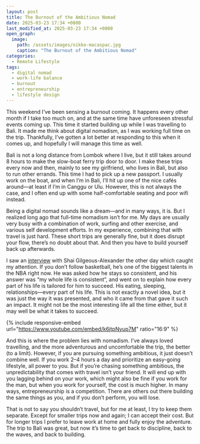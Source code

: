 ```yaml
---
layout: post
title: The Burnout of the Ambitious Nomad
date: 2025-03-23 17:34 +0800
last_modified_at: 2025-03-23 17:34 +0800
open_graph:
  image:
    path: /assets/images/nikko-macaspac.jpg
    caption: "The Burnout of the Ambitious Nomad"
categories:
  - Remote Lifestyle
tags:
  - digital nomad
  - work-life balance
  - burnout
  - entrepreneurship
  - lifestyle design
---
```


This weekend I’ve been sensing a burnout coming. It happens every other month if I take too much on, and at the same time have unforeseen stressful events coming up. This time it started building up while I was travelling to Bali. It made me think about digital nomadism, as I was working full time on the trip. Thankfully, I’ve gotten a lot better at responding to this when it comes up, and hopefully I will manage this time as well.

Bali is not a long distance from Lombok where I live, but it still takes around 8 hours to make the slow-boat ferry trip door to door. I make these trips every now and then, mainly to see my girlfriend, who lives in Bali, but also to run other errands. This time I had to pick up a new passport. I usually work on the boat, and when I’m in Bali, I’ll hit up one of the nice cafés around—at least if I’m in Canggu or Ulu. However, this is not always the case, and I often end up with some half-comfortable seating and poor wifi instead.

Being a digital nomad sounds like a dream—and in many ways, it is. But I realized long ago that full-time nomadism isn’t for me. My days are usually very busy with a combination of work, surfing and other exercise, and various self development efforts. In my experience, combining that with travel is just hard. These short trips are generally fine, but it does disrupt your flow, there’s no doubt about that. And then you have to build yourself back up afterwards. 

I saw an [interview](https://www.si.com/nba/thunder/news/my-whole-life-has-been-consistent-shai-gilgeous-alexander-nears-thunder-record) with Shai Gilgeous-Alexander the other day which caught my attention. If you don’t follow basketball, he’s one of the biggest talents in the NBA right now. He was asked how he stays so consistent, and his answer was “my whole life is consistent”, and went on to explain how every part of his life is tailored for him to succeed. His eating, sleeping, relationships—every part of his life. This is not exactly a novel idea, but it was just the way it was presented, and who it came from that gave it such an impact. It might not be the most interesting life all the time either, but it may well be what it takes to succeed.

{% include responsive-embed url="https://www.youtube.com/embed/k6jtpNyup7M" ratio="16:9" %}

And this is where the problem lies with nomadism. I’ve always loved travelling, and the more adventurous and uncomfortable the trip, the better (to a limit). However, if you are pursuing something ambitious, it just doesn’t combine well. If you work 2–4 hours a day and prioritize an easy-going lifestyle, all power to you. But if you’re chasing something ambitious, the unpredictability that comes with travel isn’t your friend. It will end up with you lagging behind on your work, which might also be fine if you work for the man, but when you work for yourself, the cost is much higher. In many ways, entrepreneurship is a competition. There are others out there building the same things as you, and if you don’t perform, you will lose.

That is not to say you shouldn’t travel, but for me at least, I try to keep them separate. Except for smaller trips now and again; I can accept their cost. But for longer trips I prefer to leave work at home and fully enjoy the adventure. The trip to Bali was great, but now it’s time to get back to discipline, back to the waves, and back to building.